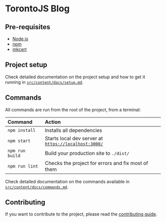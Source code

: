# TorontoJS Blog

## Pre-requisites

- [Node.js](https://nodejs.org/en/download/)
- [npm](https://www.npmjs.com/get-npm)
- [mkcert](https://github.com/FiloSottile/mkcert)

## Project setup

Check detailed documentation on the project setup and how to get it running in [`src/content/docs/setup.md`](./src/content/docs/setup.md).

## Commands

All commands are run from the root of the project, from a terminal:

| Command | Action |
| :--- | :--- |
| `npm install` | Installs all dependencies |
| `npm start` | Starts local dev server at [`https://localhost:3000/`](https://localhost:3000/) |
| `npm run build` | Build your production site to `./dist/` |
| `npm run lint` | Checks the project for errors and fix most of them |

Check detailed documentation on the commands available in [`src/content/docs/commands.md`](./src/content/docs/commands.md).

## Contributing

If you want to contribute to the project, please read the [contributing guide](./src/content/docs/contributing.md).
